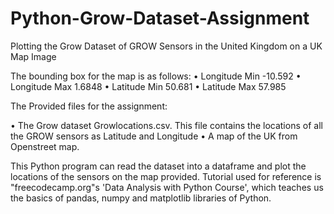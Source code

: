 # Python-Grow-Dataset-Assignment
Plotting the Grow Dataset of GROW Sensors in the United Kingdom on a UK Map Image

The bounding box for the map is as follows:
•	Longitude Min -10.592
•	Longitude Max 1.6848
•	Latitude Min 50.681
•	Latitude Max 57.985

The Provided files for the assignment:

•	The Grow dataset Growlocations.csv.  This file contains the locations of all the GROW sensors as Latitude and Longitude
•	A map of the UK from Openstreet map.

This Python program can read the dataset into a dataframe and plot the locations of the sensors on the map provided. Tutorial used for reference is "freecodecamp.org"s 'Data Analysis with Python Course', which teaches us the basics of pandas, numpy and matplotlib libraries of Python.

